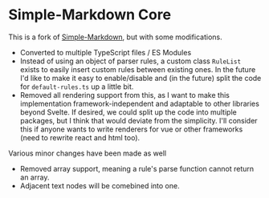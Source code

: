 # Simple-Markdown Core

This is a fork of [Simple-Markdown](https://github.com/Khan/perseus/tree/main/packages/simple-markdown/src),
but with some modifications.

- Converted to multiple TypeScript files / ES Modules
- Instead of using an object of parser rules, a custom class `RuleList` exists to easily insert
  custom rules between existing ones. In the future I'd like to make it easy to enable/disable and
  (in the future) split the code for `default-rules.ts` up a little bit.
- Removed all rendering support from this, as I want to make this implementation
  framework-independent and adaptable to other libraries beyond Svelte. If desired, we could split
  up the code into multiple packages, but I think that would deviate from the simplicity. I'll
  consider this if anyone wants to write renderers for vue or other frameworks (need to rewrite
  react and html too).

Various minor changes have been made as well

- Removed array support, meaning a rule's parse function cannot return an array.
- Adjacent text nodes will be comebined into one.
